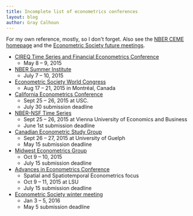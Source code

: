 ```yaml
---
title: Incomplete list of econometrics conferences
layout: blog
author: Gray Calhoun
---
```


For my own reference, mostly, so I don't forget. Also see the
[NBER CEME homepage](http://www.nber.org/CEME/ceme.html)
and the
[Econometric Society future meetings](https://www.econometricsociety.org/meetings/future-meetings).

* [CIREQ Time Series and Financial Econometrics Conference](http://www.cireqmontreal.com/en/view/12253/colloque-cireq-montreal-deconometrie-series-temporelles-et-econometrie-de-la-finance)
  + May 8 – 9, 2015
* [NBER Summer Institute](http://conference.nber.org/confer/2015/SI2015/EFWW/EFWWprg.html)
  + July 7 – 10, 2015
* [Econometric Society World Congress](http://eswc2015.com/)
  + Aug 17 – 21, 2015 in Montréal, Canada
* [California Econometrics Conference](http://dornsife.usc.edu/conferences/econometrics-conference)
  + Sept 25 – 26, 2015 at USC.
  + July 30 submission deadline
* [NBER-NSF Time Series](https://sites.google.com/site/nbernsfts/home)
  + Sept 25 – 26, 2015 at Vienna University of Economics and Business
  + June 1st submission deadline
* [Canadian Econometric Study Group](http://www.cesg2015.org/call.html)
  + Sept 26 – 27, 2015 at University of Guelph
  + May 15 submission deadline
* [Midwest Econometrics Group](http://research.stlouisfed.org/conferences/MEG2015/)
  + Oct 9 – 10, 2015
  + July 15 submission deadline
* [Advances in Econometrics Conference](http://faculty.smu.edu/millimet/AiE.html)
  + Spatial and Spatiotemporal Econometrics focus
  + Oct 9 – 11, 2015 at LSU
  + July 15 submission deadline
* [Econometric Society winter meeting](https://www.econometricsociety.org/meetings/schedule/2016/01/03/2016-north-american-winter-meeting)
  + Jan 3 – 5, 2016
  + May 5 submission deadline